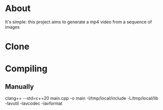 # About

It's simple: this project aims to generate a mp4 video 
from a sequence of images

# Clone

# Compiling
## Manually
clang++ --std=c++20 main.cpp -o main -I/tmp/local/include -L/tmp/local/lib -lavutil -lavcodec -lavformat
